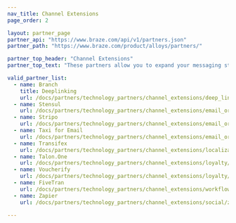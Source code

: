 ```yaml
---
nav_title: Channel Extensions
page_order: 2

layout: partner_page
partner_api: "https://www.braze.com/api/v1/partners.json"
partner_path: "https://www.braze.com/product/alloys/partners/"

partner_top_header: "Channel Extensions"
partner_top_text: "These partners allow you to expand your messaging strategy and connect or target across custom channels."

valid_partner_list:
  - name: Branch
    title: Deeplinking
    url: /docs/partners/technology_partners/channel_extensions/deep_linking/branch_for_deeplinking/
  - name: Stensul
    url: /docs/partners/technology_partners/channel_extensions/email_orchestration/stensul/
  - name: Stripo
    url: /docs/partners/technology_partners/channel_extensions/email_orchestration/stripo/
  - name: Taxi for Email
    url: /docs/partners/technology_partners/channel_extensions/email_orchestration/taxi_for_email/
  - name: Transifex
    url: /docs/partners/technology_partners/channel_extensions/localization/transifex/
  - name: Talon.One
    url: /docs/partners/technology_partners/channel_extensions/loyalty/talonone/
  - name: Voucherify
    url: /docs/partners/technology_partners/channel_extensions/loyalty/voucherify/
  - name: FiveTran
    url: /docs/partners/technology_partners/channel_extensions/workflow_automation/fivetran/
  - name: Zapier
    url: /docs/partners/technology_partners/channel_extensions/social/zapier_integration/

---
```

